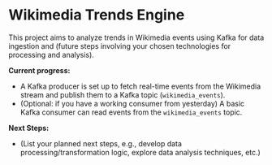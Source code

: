 # Wikimedia Trends Engine

This project aims to analyze trends in Wikimedia events using Kafka for data ingestion and (future steps involving your chosen technologies for processing and analysis).

**Current progress:**

*   A Kafka producer is set up to fetch real-time events from the Wikimedia stream and publish them to a Kafka topic (`wikimedia_events`).
*   (Optional: if you have a working consumer from yesterday) A basic Kafka consumer can read events from the `wikimedia_events` topic.

**Next Steps:**

*   (List your planned next steps, e.g., develop data processing/transformation logic, explore data analysis techniques, etc.)